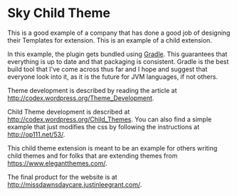Sky Child Theme
================

This is a good example of a company that has done a good job of 
designing their Templates for extension.  This is an example of 
a child extension.  

In this example, the plugin gets bundled using [Gradle](http://www.gradle.org/ "Gradle Buildtools").
This guarantees that everything is up to date and that packaging is 
consistent.  Gradle is the best build tool that I've come across thus far
and I hope and suggest that everyone look into it, as it is the future for 
JVM languages, if not others.

Theme development is described by reading the article at http://codex.wordpress.org/Theme_Development.

Child Theme development is described at http://codex.wordpress.org/Child_Themes.  You can also find a simple
example that just modifies the css by following the instructions at http://op111.net/53/.
 
This child theme extension is meant to be an example for others writing child themes and for folks 
that are extending themes from https://www.elegantthemes.com/.

The final product for the website is at http://missdawnsdaycare.justinleegrant.com/.
